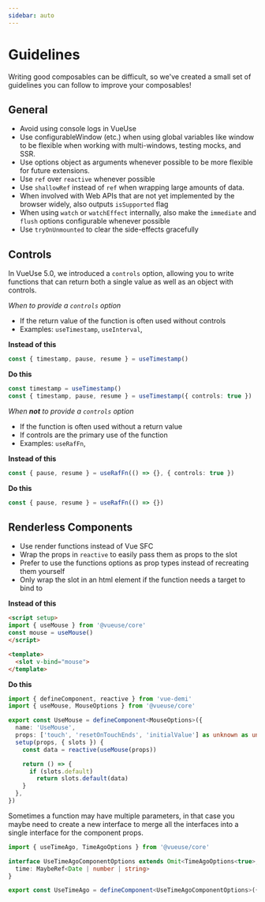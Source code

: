```yaml
---
sidebar: auto
---
```


# Guidelines

Writing good composables can be difficult, so we've created a small set of guidelines you can follow to improve your composables!

## General
- Avoid using console logs in VueUse
- Use configurableWindow (etc.) when using global variables like window to be flexible when working with multi-windows, testing mocks, and SSR.
- Use options object as arguments whenever possible to be more flexible for future extensions.
- Use `ref` over `reactive` whenever possible
- Use `shallowRef` instead of `ref` when wrapping large amounts of data.
- When involved with Web APIs that are not yet implemented by the browser widely, also outputs `isSupported` flag
- When using `watch` or `watchEffect` internally, also make the `immediate` and `flush` options configurable whenever possible
- Use `tryOnUnmounted`  to clear the side-effects gracefully


## Controls

In VueUse 5.0, we introduced a `controls` option, allowing you to write functions that can return both a single value as well as
an object with controls.

*When to provide a `controls` option*

- If the return value of the function is often used without controls
- Examples: `useTimestamp`, `useInterval`,

**Instead of this**
```ts
const { timestamp, pause, resume } = useTimestamp()
```

**Do this**
```ts
const timestamp = useTimestamp()
const { timestamp, pause, resume } = useTimestamp({ controls: true })
```

*When **not** to provide a `controls` option*
- If the function is often used without a return value
- If controls are the primary use of the function
- Examples: `useRafFn`,

**Instead of this**
```ts
const { pause, resume } = useRafFn(() => {}, { controls: true })
```

**Do this**
```ts
const { pause, resume } = useRafFn(() => {})
```

## Renderless Components

- Use render functions instead of Vue SFC
- Wrap the props in `reactive` to easily pass them as props to the slot
- Prefer to use the functions options as prop types instead of recreating them yourself
- Only wrap the slot in an html element if the function needs a target to bind to

**Instead of this**
```html
<script setup>
import { useMouse } from '@vueuse/core'
const mouse = useMouse()
</script>

<template>
  <slot v-bind="mouse">
</template>
```

**Do this**
```ts
import { defineComponent, reactive } from 'vue-demi'
import { useMouse, MouseOptions } from '@vueuse/core'

export const UseMouse = defineComponent<MouseOptions>({
  name: 'UseMouse',
  props: ['touch', 'resetOnTouchEnds', 'initialValue'] as unknown as undefined,
  setup(props, { slots }) {
    const data = reactive(useMouse(props))

    return () => {
      if (slots.default)
        return slots.default(data)
    }
  },
})
```

Sometimes a function may have multiple parameters, in that case you maybe need to create a new interface to merge all the interfaces
into a single interface for the component props.

```ts
import { useTimeAgo, TimeAgoOptions } from '@vueuse/core'

interface UseTimeAgoComponentOptions extends Omit<TimeAgoOptions<true>, 'controls'> {
  time: MaybeRef<Date | number | string>
}

export const UseTimeAgo = defineComponent<UseTimeAgoComponentOptions>({...})
```